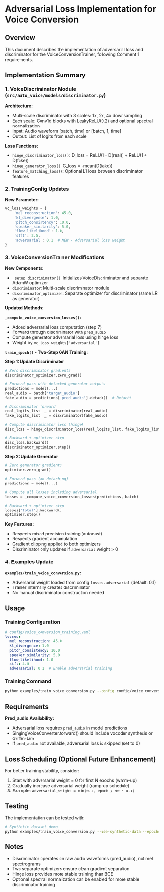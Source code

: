# Adversarial Loss Implementation for Voice Conversion

## Overview

This document describes the implementation of adversarial loss and discriminator for the VoiceConversionTrainer, following Comment 1 requirements.

## Implementation Summary

### 1. VoiceDiscriminator Module (`src/auto_voice/models/discriminator.py`)

**Architecture:**
- Multi-scale discriminator with 3 scales: 1x, 2x, 4x downsampling
- Each scale: Conv1d blocks with LeakyReLU(0.2) and optional spectral normalization
- Input: Audio waveform [batch, time] or [batch, 1, time]
- Output: List of logits from each scale

**Loss Functions:**
- `hinge_discriminator_loss()`: D_loss = ReLU(1 - D(real)) + ReLU(1 + D(fake))
- `hinge_generator_loss()`: G_loss = -mean(D(fake))
- `feature_matching_loss()`: Optional L1 loss between discriminator features

### 2. TrainingConfig Updates

**New Parameter:**
```python
vc_loss_weights = {
    'mel_reconstruction': 45.0,
    'kl_divergence': 1.0,
    'pitch_consistency': 10.0,
    'speaker_similarity': 5.0,
    'flow_likelihood': 1.0,
    'stft': 2.5,
    'adversarial': 0.1  # NEW - Adversarial loss weight
}
```

### 3. VoiceConversionTrainer Modifications

**New Components:**
- `_setup_discriminator()`: Initializes VoiceDiscriminator and separate AdamW optimizer
- `discriminator`: Multi-scale discriminator module
- `discriminator_optimizer`: Separate optimizer for discriminator (same LR as generator)

**Updated Methods:**

**`_compute_voice_conversion_losses()`:**
- Added adversarial loss computation (step 7)
- Forward through discriminator with `pred_audio`
- Compute generator adversarial loss using hinge loss
- Weight by `vc_loss_weights['adversarial']`

**`train_epoch()` - Two-Step GAN Training:**

**Step 1: Update Discriminator**
```python
# Zero discriminator gradients
discriminator_optimizer.zero_grad()

# Forward pass with detached generator outputs
predictions = model(...)
real_audio = batch['target_audio']
fake_audio = predictions['pred_audio'].detach()  # Detach!

# Discriminator forward
real_logits_list, _ = discriminator(real_audio)
fake_logits_list, _ = discriminator(fake_audio)

# Compute discriminator loss (hinge)
disc_loss = hinge_discriminator_loss(real_logits_list, fake_logits_list)

# Backward + optimizer step
disc_loss.backward()
discriminator_optimizer.step()
```

**Step 2: Update Generator**
```python
# Zero generator gradients
optimizer.zero_grad()

# Forward pass (no detaching)
predictions = model(...)

# Compute all losses including adversarial
losses = _compute_voice_conversion_losses(predictions, batch)

# Backward + optimizer step
losses['total'].backward()
optimizer.step()
```

**Key Features:**
- Respects mixed precision training (autocast)
- Respects gradient accumulation
- Gradient clipping applied to both optimizers
- Discriminator only updates if `adversarial` weight > 0

### 4. Examples Update

**`examples/train_voice_conversion.py`:**
- Adversarial weight loaded from config `losses.adversarial` (default: 0.1)
- Trainer internally creates discriminator
- No manual discriminator construction needed

## Usage

### Training Configuration

```yaml
# config/voice_conversion_training.yaml
losses:
  mel_reconstruction: 45.0
  kl_divergence: 1.0
  pitch_consistency: 10.0
  speaker_similarity: 5.0
  flow_likelihood: 1.0
  stft: 2.5
  adversarial: 0.1  # Enable adversarial training
```

### Training Command

```bash
python examples/train_voice_conversion.py --config config/voice_conversion_training.yaml
```

## Requirements

**Pred_audio Availability:**
- Adversarial loss requires `pred_audio` in model predictions
- SingingVoiceConverter.forward() should include vocoder synthesis or Griffin-Lim
- If `pred_audio` not available, adversarial loss is skipped (set to 0)

## Loss Scheduling (Optional Future Enhancement)

For better training stability, consider:
1. Start with adversarial weight = 0 for first N epochs (warm-up)
2. Gradually increase adversarial weight (ramp-up schedule)
3. Example: `adversarial_weight = min(0.1, epoch / 50 * 0.1)`

## Testing

The implementation can be tested with:
```bash
# Synthetic dataset demo
python examples/train_voice_conversion.py --use-synthetic-data --epochs 5
```

## Notes

- Discriminator operates on raw audio waveforms (pred_audio), not mel spectrograms
- Two separate optimizers ensure clean gradient separation
- Hinge loss provides more stable training than BCE
- Optional spectral normalization can be enabled for more stable discriminator training
